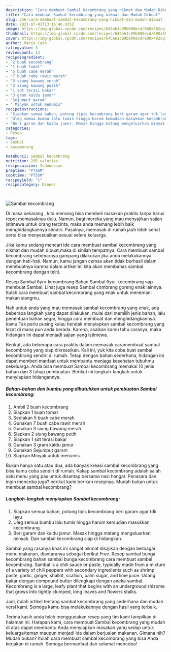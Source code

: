 ```yaml
---
description: "Cara membuat Sambal kecombrang yang nikmat dan Mudah Dibuat"
title: "Cara membuat Sambal kecombrang yang nikmat dan Mudah Dibuat"
slug: 256-cara-membuat-sambal-kecombrang-yang-nikmat-dan-mudah-dibuat
date: 2021-07-01T13:16:46.935Z
image: https://img-global.cpcdn.com/recipes/645a61c89b800ecd/680x482cq70/sambal-kecombrang-foto-resep-utama.jpg
thumbnail: https://img-global.cpcdn.com/recipes/645a61c89b800ecd/680x482cq70/sambal-kecombrang-foto-resep-utama.jpg
cover: https://img-global.cpcdn.com/recipes/645a61c89b800ecd/680x482cq70/sambal-kecombrang-foto-resep-utama.jpg
author: Mario Cain
ratingvalue: 3
reviewcount: 13
recipeingredient:
- "2 buah kecombrang"
- "1 buah tomat"
- "5 buah cabe merah"
- "7 buah cabe rawit merah"
- "3 siung bawang merah"
- "2 siung bawang putih"
- "1 sdt terasi bakar"
- "3 gram kaldu jamur"
- "Sejumput garam"
- " Minyak untuk menumis"
recipeinstructions:
- "Siapkan semua bahan, potong tipis kecombrang beri garam agar tdk layu"
- "Uleg semua bumbu lalu tumis hingga harum kemudian masukkan kecombrang"
- "Beri garam dan kaldu jamur. Masak hingga matang mengeluarkan minyak. Dan sambal kecombrang siap di hidangkan."
categories:
- Resep
tags:
- sambal
- kecombrang

katakunci: sambal kecombrang 
nutrition: 295 calories
recipecuisine: Indonesian
preptime: "PT16M"
cooktime: "PT55M"
recipeyield: "1"
recipecategory: Dinner

---
```



![Sambal kecombrang](https://img-global.cpcdn.com/recipes/645a61c89b800ecd/680x482cq70/sambal-kecombrang-foto-resep-utama.jpg)

Di masa  sekarang , kita memang bisa membeli masakan praktis tanpa harus repot memasaknya dulu. Namun, bagi mereka yang mau menyajikan sajian istimewa untuk orang tercinta, maka anda memang lebih baik menghidangkannya sendiri. Pasalnya, memasak di rumah jauh lebih sehat serta bisa menyesuaikan sesuai selera keluarga.

Jika kamu sedang mencari ide cara membuat sambal kecombrang yang nikmat dan mudah dibuat,maka di sinilah tempatnya. Cara membuat sambal kecombrang  sebenarnya gampang dilakukan jika anda melakukannya dengan hati-hati. Namun, kamu jangan cemas akan tidak berhasil dalam membuatnya 
karena dalam artikel ini kita akan membahas sambal kecombrang dengan teliti.  

Resep Sambal бунг kecombrang Bahan Sambal бунг kecombrang чар membuat Sambal. Lihat juga resep Sambal combrang goreng enak lainnya. Itulah cara membuat sambal kecombrang yang enak untuk menemani makan siangmu.

Nah untuk anda yang mau memasak sambal kecombrang yang enak, ada beberapa langkah yang dapat dilakukan, mulai dari memilih jenis bahan, lalu penentuan bahan segar, hingga cara membuat dan menghidangkannya. kamu Tak perlu pusing kalau hendak menyiapkan sambal kecombrang yang lezat di mana pun anda berada. Karena, asalkan kamu  tahu caranya, maka hidangan ini dapat menjadi sajian yang istimewa.

Berikut, ada beberapa cara praktis  dalam memasak caramembuat sambal kecombrang yang siap dikreasikan. Kali ini, yuk kita coba buat sambal kecombrang sendiri di rumah. Tetap dengan bahan sederhana, hidangan ini dapat memberi manfaat untuk membantu menjaga kesehatan tubuhmu sekeluarga. Anda bisa membuat Sambal kecombrang memakai 10 jenis bahan dan 3 tahap pembuatan. Berikut ini langkah-langkah untuk menyiapkan hidangannya.

<!--inarticleads1-->

##### Bahan-bahan dan bumbu yang dibutuhkan untuk pembuatan Sambal kecombrang:

1. Ambil 2 buah kecombrang
1. Siapkan 1 buah tomat
1. Sediakan 5 buah cabe merah
1. Gunakan 7 buah cabe rawit merah
1. Gunakan 3 siung bawang merah
1. Siapkan 2 siung bawang putih
1. Siapkan 1 sdt terasi bakar
1. Gunakan 3 gram kaldu jamur
1. Gunakan Sejumput garam
1. Siapkan  Minyak untuk menumis


Bukan hanya satu atau dua, ada banyak kreasi sambal kecombrang yang bisa kamu coba sendiri di rumah. Kakap sambal kecombrang adalah salah satu menu yang pas untuk disantap bersama nasi hangat. Penasara dan ingin mencoba juga? berikut kami berikan resepnya. Mudah bukan untuk membuat sambal kecombrang? 

<!--inarticleads2-->

##### Langkah-langkah menyiapkan Sambal kecombrang:

1. Siapkan semua bahan, potong tipis kecombrang beri garam agar tdk layu
1. Uleg semua bumbu lalu tumis hingga harum kemudian masukkan kecombrang
1. Beri garam dan kaldu jamur. Masak hingga matang mengeluarkan minyak. Dan sambal kecombrang siap di hidangkan.


Sambal yang rasanya khas ini sangat nikmat disajikan dengan berbagai menu makanan, diantaranya sebagai berikut Free. Resep sambal bunga kecombrang bahan sambal bunga kecombrang cara membuat sambal kecombrang. Sambal is a chili sauce or paste, typically made from a mixture of a variety of chili peppers with secondary ingredients such as shrimp paste, garlic, ginger, shallot, scallion, palm sugar, and lime juice. Udang bakar dengan compound butter dilengkapi dengan aneka sambal. Kecombrang is a large, leafy plant that begins with an underground rhizome that grows into tightly clumped, long leaves and flowers stalks. 

Jadi, itulah artikel tentang  sambal kecombrang  yang sederhana dan mudah versi kami. Semoga kamu bisa melakukannya dengan hasil yang terbaik. 

Terima kasih anda telah menggunakan resep yang tim kami tampilkan di halaman ini. Harapan kami, cara membuat  Sambal kecombrang yang mudah di atas dapat membantu Anda menyiapkan masakan yang sedap untuk keluarga/teman maupun menjadi ide dalam berjualan makanan. Gimana nih? Mudah bukan? Itulah cara membuat sambal kecombrang yang bisa Anda kerjakan di rumah. Semoga bermanfaat dan selamat mencoba!

